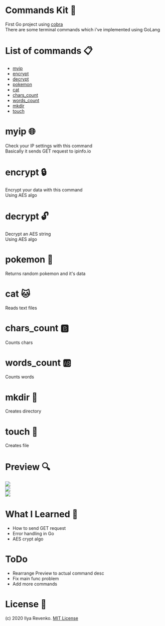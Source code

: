 # Commands Kit 📜
First Go project using [cobra](https://github.com/spf13/cobra)<br>
There are some terminal commands which i've implemented using GoLang

# List of commands 📋
* [myip](#myip- "Goto #myip-🌐") 
* [encrypt](#encrypt- "Goto #encrypt-🔒") 
* [decrypt](#decrypt- "Goto #decrypt-🔓") 
* [pokemon](#pokemon- "Goto #pokemon-🎱") 
* [cat](#cat- "Goto #cat-🐱") 
* [chars_count](#chars_count- "Goto #chars_count-🅱️") 
* [words_count](#words_count- "Goto #words_count-🆎") 
* [mkdir](#mkdir- "Goto #mkdir-📂") 
* [touch](#touch- "Goto #touch-📄") 


# myip 🌐
Check your IP settings with this command<br>
Basically it sends GET request to ipinfo.io

# encrypt 🔒
Encrypt your data with this command<br>
Using AES algo

# decrypt 🔓
Decrypt an AES string<br>
Using AES algo

# pokemon 🎱
Returns random pokemon and it's data

# cat 🐱
Reads text files

# chars_count 🅱️
Counts chars

# words_count 🆎
Counts words

# mkdir 📂
Creates directory

# touch 📄
Creates file

# Preview 🔍
<img src="https://i.imgur.com/mhLCXCG.jpg"><br />
<img src="https://i.imgur.com/bKu77OU.png"><br />
<img src="https://i.imgur.com/WjlBTQE.png"><br />

# What I Learned 🧠
* How to send GET request
* Error handling in Go
* AES crypt algo

# ToDo
* Rearrange Preview to actual command desc
* Fix main func problem
* Add more commands

# License 📑 
(c) 2020 Ilya Revenko. [MIT License](https://tldrlegal.com/license/mit-license)
